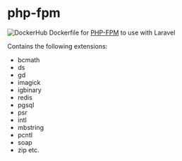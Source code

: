 # php-fpm

![DockerHub](https://img.shields.io/docker/automated/p5ych0/php-fpm.svg) Dockerfile for [PHP-FPM](https://hub.docker.com/r/p5ych0/php-fpm) to use with Laravel

Contains the following extensions:

* bcmath
* ds
* gd
* imagick
* igbinary
* redis
* pgsql
* psr
* intl
* mbstring
* pcntl
* soap
* zip
etc.